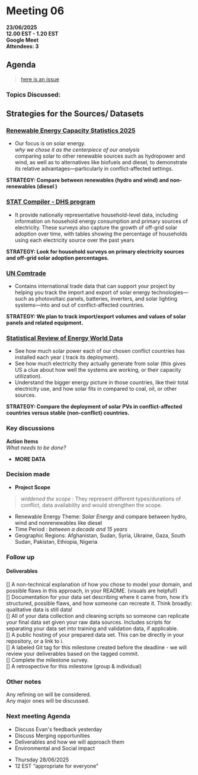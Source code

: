 <!-- markdownlint-disable MD031 MD022 MD033 MD004 MD009 MD013 MD045 MD041 MD032 MD039 MD019 MD012 MD042 MD036 MD007--> 

# **Meeting 06**

**23/06/2025  
12.00 EST - 1.20 EST  
Google Meet  
Attendees: 3**

## Agenda

> [here is an issue](https://github.com/MIT-Emerging-Talent/ET6-CDSP-group-08-repo/issues/49)

### **Topics Discussed:**


## Strategies for the Sources/ Datasets 


### [Renewable Energy Capacity Statistics 2025](https://www.irena.org/-/media/Files/IRENA/Agency/Publication/2025/Mar/IRENA_DAT_RE_Capacity_Statistics_2025.pdf)

- Our focus is on solar energy.   
 _why we chose it as the centerpiece of our analysis_  
 comparing solar to other renewable sources such as hydropower and wind, as well as to alternatives like biofuels and diesel, to demonstrate its relative advantages—particularly in conflict-affected settings.

 **STRATEGY: Compare between renewables (hydro and wind) and non- renewables (diesel )**

### [STAT Compiler - DHS program](https://www.statcompiler.com/en/)

- It provide nationally representative household-level data, including information on household energy consumption and primary sources of electricity. These surveys also capture the growth of off-grid solar adoption over time, with tables showing the percentage of households using each electricity source over the past years

**STRATEGY: Look for household surveys on primary electricity sources and off-grid solar adoption percentages.**

### [UN Comtrade](https://comtradeplus.un.org/TradeFlow?Frequency=A&Flows=M&CommodityCodes=TOTAL&Partners=0&Reporters=all&period=2024&AggregateBy=none&BreakdownMode=plus)

- Contains international trade data that can support your project by helping you track the import and export of solar energy technologies—such as photovoltaic panels, batteries, inverters, and solar lighting systems—into and out of conflict-affected countries.
  
**STRATEGY: We plan to track import/export volumes and values of solar panels and related equipment.**


### [Statistical Review of Energy World Data](https://www.energyinst.org/statistical-review/resources-and-data-downloads)
- See how much solar power each of our chosen conflict countries has installed each year ( track its deployment).
- See how much electricity they actually generate from solar (this gives US a clue about how well the systems are working, or their capacity utilization).
- Understand the bigger energy picture in those countries, like their total electricity use, and how solar fits in compared to coal, oil, or other sources.

**STRATEGY: Compare the deployment of solar PVs in conflict-affected countries versus stable (non-conflict) countries.**

### Key discussions

**Action Items**  
  _What needs to be done?_

+ **MORE DATA**


### Decision made  

+ **Project Scope**  
> _widdened the scope_ : They represent different types/durations of conflict, data availability and would strengthen the scope.
  + Renewable Energy Theme: _Solar Energy_ and compare between hydro, wind and nonrenewables like diesel
  + Time Period : _between a decade and 15 years_
  + Geographic Regions: Afghanistan, Sudan, Syria, Ukraine, Gaza, South Sudan, Pakistan, Ethiopia, Nigeria

### Follow up

#### Deliverables

[] A non-technical explanation of how you chose to model your domain, and possible flaws in this approach, in your README.  (visuals are helpful!)  
[] Documentation for your data set describing where it came from, how it’s structured, possible flaws, and how someone can recreate it. Think broadly: qualitative data is still data!    
[] All of your data collection and cleaning scripts so someone can replicate your final data set given your raw data sources. Includes scripts for separating your data set into training and validation data, if applicable.  
[] A public hosting of your prepared data set. This can be directly in your repository, or a link to i.  
[] A labeled Git tag for this milestone created before the deadline - we will review your deliverables based on the tagged commit.  
[] Complete the milestone survey.  
[] A retrospective for this milestone (group & individual)  

### Other notes

Any refining on will be considered.  
Any major ones will be discussed.  

### Next meeting Agenda

- Discuss Evan's feedback yesterday
- Discuss Merging opportunities
- Deliverables and how we will approach them
- Environmental and Social impact

+ Thursday 28/06/2025
+ 12 EST “appropriate for everyone”  
